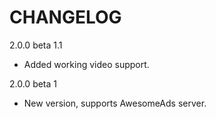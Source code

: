 CHANGELOG
=========

2.0.0 beta 1.1
 - Added working video support.

2.0.0 beta 1
 - New version, supports AwesomeAds server.
